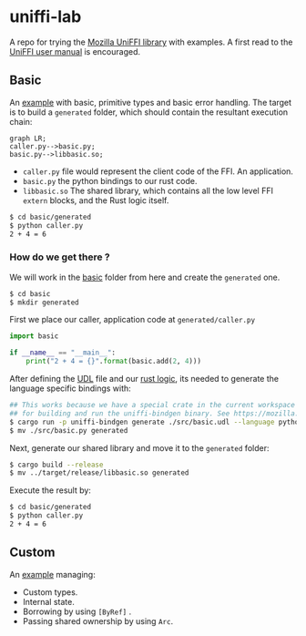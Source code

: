 # uniffi-lab
A repo for trying the [Mozilla UniFFI library](https://github.com/mozilla/uniffi-rs) with examples. A first read to the [UniFFI user manual](https://mozilla.github.io/uniffi-rs/Getting_started.html) is
encouraged.
## Basic

An [example](./basic) with basic, primitive types and basic error handling. The target is to build a `generated` folder, which should contain the resultant execution chain:

```mermaid
graph LR;
caller.py-->basic.py;
basic.py-->libbasic.so;
```
- `caller.py` file would represent the client code of the FFI. An application.
- `basic.py` the python bindings to our rust code.
- `libbasic.so` The shared library, which contains all the low level FFI `extern` blocks, and the Rust logic itself.

```bash
$ cd basic/generated
$ python caller.py
2 + 4 = 6
```

### How do we get there ?

We will work in the [basic](./basic/) folder from here and create the `generated` one.

```bash
$ cd basic
$ mkdir generated
```

First we place our caller, application code at `generated/caller.py`

```python
import basic

if __name__ == "__main__":
    print("2 + 4 = {}".format(basic.add(2, 4)))
```


After defining the [UDL](./basic/src/basic.udl) file and our [rust logic](./basic/src/lib.rs),
its needed to generate the language specific bindings with:

```bash
## This works because we have a special crate in the current workspace 
## for building and run the uniffi-bindgen binary. See https://mozilla.github.io/uniffi-rs/tutorial/foreign_language_bindings.html
$ cargo run -p uniffi-bindgen generate ./src/basic.udl --language python
$ mv ./src/basic.py generated
```

Next, generate our shared library and move it to the `generated` folder:

```bash
$ cargo build --release
$ mv ../target/release/libbasic.so generated
```

Execute the result by:

```bash
$ cd basic/generated
$ python caller.py
2 + 4 = 6
```

## Custom

An [example](./custom/) managing:

* Custom types.
* Internal state.
* Borrowing by using `[ByRef]` .
* Passing shared ownership by using `Arc`.
